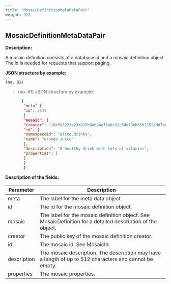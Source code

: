 ```yaml
---
title: 'MosaicDefinitionMetaDataPair'
weight: 922
---
```


 
## MosaicDefinitionMetaDataPair 
**Description:**
 
A mosaic definition consists of a database id and a mosaic definition object. The id is needed for requests that support paging.

 
**JSON structure by example:**

`(no. 81) `

>    (no. 81) JSON structure by example:

 
```json
       {
        "meta" {
        "id": 3541
        }
        "mosaic": {
        "creator": "10cfe522fe23c015b8ab24ef6a0c32c5de78eb55b2152ed07b6a092121187100",
        "id": {
        "namespaceId": "alice.drinks",
        "name": "orange juice"
        },
        "description": "A healthy drink with lots of vitamins",
        "properties": [
        ]
        }
        }
``` 
**Description of the fields:**
 

| Parameter | Description |
|------|------|
| meta | The label for the meta data object. |
| id | The id for the mosaic definition object. |
| mosaic | The label for the mosaic definition object. See MosaicDefinition for a detailed description of the object.  |
| creator | The public key of the mosaic definition creator. |
| id | The mosaic id. See MosaicId. |
| description | The mosaic description. The description may have a length of up to 512 characters and cannot be empty. |
| properties | The mosaic properties. |

 

